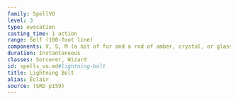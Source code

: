 ```yaml
---
family: SpellVO
level: 3
type: evocation
casting_time: 1 action
range: Self (100-foot line)
components: V, S, M (a bit of fur and a rod of amber, crystal, or glass)
duration: Instantaneous
classes: Sorcerer, Wizard
id: spells_vo.md#lightning-bolt
title: Lightning Bolt
alias: Éclair
source: (SRD p159)
---
```


